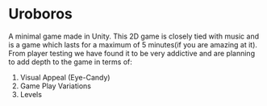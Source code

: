Uroboros
========

A minimal game made in Unity. 
This 2D game is closely tied with music and is a game which lasts for a maximum of 5 minutes(if you are amazing at it). 
From player testing we have found it to be very addictive and are planning to add depth to the game in terms of:
1) Visual Appeal (Eye-Candy)
2) Game Play Variations
3) Levels

